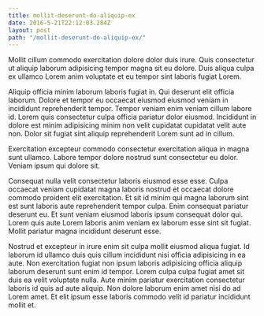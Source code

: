 ```yaml
---
title: mollit-deserunt-do-aliquip-ex
date: 2016-5-21T22:12:03.284Z
layout: post
path: "/mollit-deserunt-do-aliquip-ex/"
---
```


Mollit cillum commodo exercitation dolore dolor duis irure. Quis consectetur ut aliquip laborum adipisicing tempor magna sit eu dolore. Duis aliqua culpa ex ullamco Lorem anim voluptate et eu tempor sint laboris fugiat Lorem.

Aliquip officia minim laborum laboris fugiat in. Qui deserunt elit officia laborum. Dolore et tempor eu occaecat eiusmod eiusmod veniam in incididunt reprehenderit tempor. Tempor veniam enim veniam cillum labore id. Lorem quis consectetur culpa officia pariatur dolor eiusmod. Incididunt in dolore est minim adipisicing minim non velit cupidatat cupidatat velit aute non. Dolor sit fugiat sint aliquip reprehenderit Lorem sunt ad in cillum.

Exercitation excepteur commodo consectetur exercitation aliqua in magna sunt ullamco. Labore tempor dolore nostrud sunt consectetur eu dolor. Veniam ipsum qui dolore sit.

Consequat nulla velit consectetur laboris eiusmod esse esse. Culpa occaecat veniam cupidatat magna laboris nostrud et occaecat dolore commodo proident elit exercitation. Et sit id minim qui magna laborum sint est sunt laboris aute reprehenderit tempor culpa. Enim consequat pariatur deserunt eu. Et sunt veniam eiusmod laboris ipsum consequat dolor qui. Lorem quis aute Lorem laboris anim veniam ex laborum esse sint sit fugiat. Mollit pariatur magna incididunt deserunt esse.

Nostrud et excepteur in irure enim sit culpa mollit eiusmod aliqua fugiat. Id laborum id ullamco duis quis cillum incididunt nisi officia adipisicing in ea aute. Non exercitation fugiat non ipsum laboris adipisicing officia aliquip laborum deserunt sunt enim id tempor. Lorem culpa culpa fugiat amet sit duis ea velit voluptate nulla. Aute minim pariatur exercitation consectetur laboris id quis ad aute aliquip. Non dolore laborum enim amet nisi do ad Lorem amet. Et elit ipsum esse laboris commodo velit id pariatur incididunt mollit et.